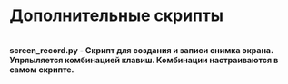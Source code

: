 # Дополнительные скрипты
<br>
<b>screen_record.py<b> - Скрипт для создания и записи снимка экрана. Упряыляется комбинацией клавиш. Комбинации настраиваются в самом скрипте.

